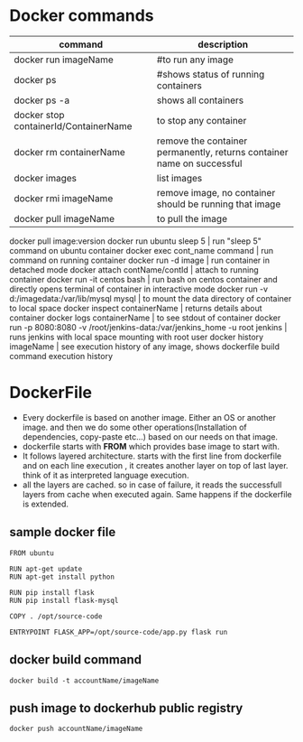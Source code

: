 # Docker commands
command | description
--------|-------------
docker run imageName | #to run any image
docker ps | #shows status of running containers
docker ps -a | shows all containers
docker stop containerId/ContainerName | to stop any container
docker rm containerName | remove the container permanently, returns container name on successful
docker images | list images
docker rmi imageName | remove image, no container should be running that image
docker pull imageName | to pull the image
docker pull image:version
docker run ubuntu sleep 5 | run "sleep 5" command on ubuntu container
docker exec cont_name command | run command on running container
docker run -d image | run container in detached mode
docker attach contName/contId | attach to running container
docker run -it centos bash | run bash on centos container and directly opens terminal of container in interactive mode
docker run -v d:/imagedata:/var/lib/mysql mysql | to mount the data directory of container to local space
docker inspect containerName | returns details about container
docker logs containerName | to see stdout of container
docker run -p 8080:8080 -v /root/jenkins-data:/var/jenkins_home -u root jenkins | runs jenkins with local space mounting with root user
docker history imageName | see execution history of any image, shows dockerfile build command execution history

# DockerFile
- Every dockerfile is based on another image. Either an OS or another image. and then we do some other operations(Installation of dependencies, copy-paste etc...) based on our needs on that image.<br>
- dockerfile starts with <b>FROM</b> which provides base image to start with.
- It follows layered architecture. starts with the first line from dockerfile and on each line execution , it creates another layer on top of last layer. think of it as interpreted language execution.
- all the layers are cached. so in case of failure, it reads the successfull layers from cache when executed again. Same happens if the dockerfile is extended.

## sample docker file
```
FROM ubuntu

RUN apt-get update
RUN apt-get install python

RUN pip install flask
RUN pip install flask-mysql

COPY . /opt/source-code

ENTRYPOINT FLASK_APP=/opt/source-code/app.py flask run
```
## docker build command
```
docker build -t accountName/imageName
```
## push image to dockerhub public registry
```
docker push accountName/imageName
```
